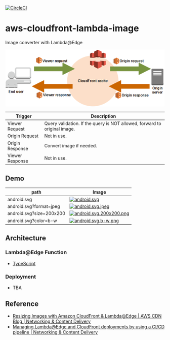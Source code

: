 [![CircleCI](https://circleci.com/gh/takkyuuplayer/aws-image-resize-exercise.svg?style=svg)](https://circleci.com/gh/takkyuuplayer/aws-image-resize-exercise)

# aws-cloudfront-lambda-image

Image converter with Lambda@Edge

![aws-lambda-edge.png](docs/aws-lambda-edge.png)

| Trigger         | Description                                                               |
| --------------- | ------------------------------------------------------------------------- |
| Viewer Request  | Query validation. If the query is NOT allowed, forward to original image. |
| Origin Request  | Not in use.                                                               |
| Origin Response | Convert image if needed.                                                  |
| Viewer Response | Not in use.                                                               |

## Demo

| path                     | Image                                                                                                                                                        |
| ------------------------ | ------------------------------------------------------------------------------------------------------------------------------------------------------------ |
| android.svg              | [![android.svg](https://d3p1hm6bntztq0.cloudfront.net/android.svg)](https://d3p1hm6bntztq0.cloudfront.net/android.svg)                                       |
| android.svg?format=jpeg  | [![android.svg.jpeg](https://d3p1hm6bntztq0.cloudfront.net/android.svg?format=jpeg)](https://d3p1hm6bntztq0.cloudfront.net/android.svg?format=jpeg)          |
| android.svg?size=200x200 | [![android.svg.200x200.png](https://d3p1hm6bntztq0.cloudfront.net/android.svg?size=200x200)](https://d3p1hm6bntztq0.cloudfront.net/android.svg?size=200x200) |
| android.svg?color=b-w    | [![android.svg.b-w.png](https://d3p1hm6bntztq0.cloudfront.net/android.svg?color=b-w)](https://d3p1hm6bntztq0.cloudfront.net/android.svg?color=b-w)           |

## Architecture

### Lambda@Edge Function

* [TypeScript](https://www.typescriptlang.org/)

### Deployment

* TBA

## Reference

* [Resizing Images with Amazon CloudFront & Lambda@Edge \| AWS CDN Blog \| Networking & Content Delivery](https://aws.amazon.com/blogs/networking-and-content-delivery/resizing-images-with-amazon-cloudfront-lambdaedge-aws-cdn-blog/)
* [Managing Lambda@Edge and CloudFront deployments by using a CI/CD pipeline \| Networking & Content Delivery](https://aws.amazon.com/blogs/networking-and-content-delivery/managing-lambdaedge-and-cloudfront-deployments-by-using-a-ci-cd-pipeline/)